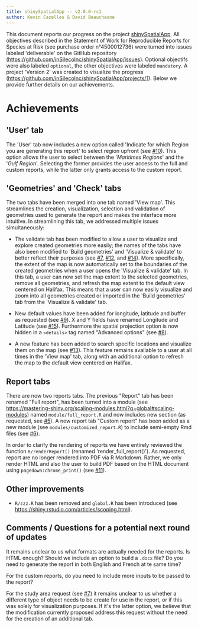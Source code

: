 ```yaml
---
title: shinySpatialApp -- v2.0.0-rc1
author: Kevin Cazelles & David Beauchesne
---
```


This document reports our progress on the project [shinySpatialApp](https://github.com/inSilecoInc/shinySpatialApp). All objectives described in the Statement of Work for Reproducible Reports for Species at Risk  (see purchase order n°4500012736) were turned into issues labeled 'deliverable' on the GitHub repository (https://github.com/inSilecoInc/shinySpatialApp/issues). Optional objectifs were also labeled `optional`, the other objectives were labeled `mandatory`. A project 'Version 2' was created to visualize the progress (https://github.com/inSilecoInc/shinySpatialApp/projects/1). Below we provide further details on our achievements. 



# Achievements 

## 'User' tab 

The 'User' tab now includes a new option called 'Indicate for which Region you are generating this report' to select region upfront (see [#10](https://github.com/inSilecoInc/shinySpatialApp/issues/15)). This option allows the user to select between the '*Maritimes Regions*' and the '*Gulf Region*'. Selecting the former provides the user access to the full and custom reports, while the latter only grants access to the custom report.

## 'Geometries' and 'Check' tabs

The two tabs have been merged into one tab named 'View map'. This streamlines the creation, visualization, selection and validation of geometries used to generate the report and makes the interface more intuitive. In streamlining this tab, we addressed multiple issues simultaneously:  

- The validate tab has been modified to allow a user to visualize and explore created geometries more easily; the names of the tabs have also been modified to 'Build geometries' and 'Visualize & validate' to better reflect their purposes (see [#7](https://github.com/inSilecoInc/shinySpatialApp/issues/7), [#12](https://github.com/inSilecoInc/shinySpatialApp/issues/12), and [#14](https://github.com/inSilecoInc/shinySpatialApp/issues/14)). More specifically, the extent of the map is now automatically set to the boundaries of the created geometries when a user opens the 'Visualize & validate' tab. In this tab, a user can now set the map extent to the selected geometries, remove all geometries, and refresh the map extent to the default view centered on Halifax. This means that a user can now easily visualize and zoom into all geometries created or imported in the 'Build geometries' tab from the 'Visualize & validate' tab.

 - New default values have been added for longitude, latitude and buffer as requested (see [#9](https://github.com/inSilecoInc/shinySpatialApp/issues/15)). X and Y fields have renamed Longitude and Latitude (see [#15](https://github.com/inSilecoInc/shinySpatialApp/issues/15)).
Furthermore the spatial projection option is now hidden in a `<details>` tag named "Advanced options" (see [#8](https://github.com/inSilecoInc/shinySpatialApp/issues/8)).

- A new feature has been added to search specific locations and visualize them on the map (see [#13](https://github.com/inSilecoInc/shinySpatialApp/issues/13)). This feature remains available to a user at all times in the 'View map' tab, along with an additional option to refresh the map to the default view centered on Halifax.


## Report tabs

There are now two reports tabs. The previous "Report" tab has been renamed "Full report", has been turned into a module (see https://mastering-shiny.org/scaling-modules.html?q=global#scaling-modules) named `module/full_report.R` and now includes new section (as requested, see [#5](https://github.com/inSilecoInc/shinySpatialApp/issues/5)). A new report tab "Custom report" has been added as a new module (see `modules/customized_report.R`) to include semi-empty Rmd files (see [#6](https://github.com/inSilecoInc/shinySpatialApp/issues/6)).

In order to clarify the rendering of reports we have entirely reviewed the function `R/renderReport()` (renamed 'render_full_report()'). As requested, report are no longer rendered into PDF via R Markdown. Rather, we only render HTML and also the user to build PDF based on the HTML document using `pagedown:chrome_print()` (see [#11](https://github.com/inSilecoInc/shinySpatialApp/issues/11)).  


## Other improvements

<!-- To future dev Reports and full report are modules (see https://mastering-shiny.org/scaling-modules.html?q=module#module-server). Validation using shiny validate https://rstudio.github.io/shinyvalidate/ -->

- `R/zzz.R` has been removed and `global.R` has been introduced (see https://shiny.rstudio.com/articles/scoping.html).


## Comments / Questions for a potential next round of updates

It remains unclear to us what formats are actually needed for the reports. Is HTML enough? Should we include an option to build a `.docx` file? Do you need to generate the report in both English and French at te same time? 

For the custom reports, do you need to include more inputs to be passed to the report?

For the study area request (see [#7](https://github.com/inSilecoInc/shinySpatialApp/issues/7)) it remains unclear to us whether a different type of object needs to be create for use in the report, or if this was solely for visualization purposes. If it's the latter option, we believe that the modification currently proposed address this request without the need for the creation of an additional tab.